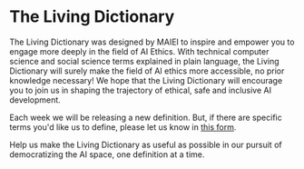 # The Living Dictionary 

The Living Dictionary was designed by MAIEI to inspire and empower you to engage more deeply in the field of AI Ethics. With technical computer science and social science terms explained in plain language, the Living Dictionary will surely make the field of AI ethics more accessible, no prior knowledge necessary! We hope that the Living Dictionary will encourage you to join us in shaping the trajectory of ethical, safe and inclusive AI development.

Each week we will be releasing a new definition. But, if there are specific terms you'd like us to define, please let us know in [this form](https://airtable.com/shrB3tKSE2MUqPbBv). 

Help us make the Living Dictionary as useful as possible in our pursuit of democratizing the AI space, one definition at a time.

